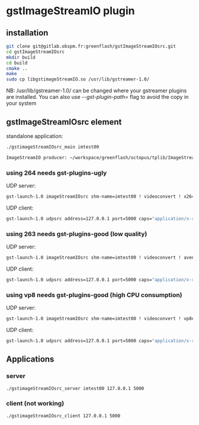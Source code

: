# gstImageStreamIO plugin

## installation

```bash
git clone git@gitlab.obspm.fr:greenflash/gstImageStreamIOsrc.git
cd gstImageStreamIOsrc
mkdir build
cd build
cmake ..
make
sudo cp libgstimageStreamIO.so /usr/lib/gstreamer-1.0/
```

NB: /usr/lib/gstreamer-1.0/ can be changed where your gstreamer plugins are installed.
You can also use *--gst-plugin-path=* flag to avoid the copy in your system

## gstImageStreamIOsrc element

standalone application: 

```bash
./gstimageStreamIOsrc_main imtest00
```

```bash
ImageStreamIO producer: ~/workspace/greenflash/octopus/tplib/ImageStreamIO/a.out
```

### using 264 needs gst-plugins-ugly

UDP server:  

```bash
gst-launch-1.0 imageStreamIOsrc shm-name=imtest00 ! videoconvert ! x264enc tune=zerolatency bitrate=500 speed-preset=superfast ! rtph264pay ! udpsink host=127.0.0.1 port=5000  sync=false 
```

UDP client:

```bash
gst-launch-1.0 udpsrc address=127.0.0.1 port=5000 caps="application/x-rtp" ! rtph264depay ! decodebin ! videoconvert ! autovideosink 
```

### using 263 needs gst-plugins-good (low quality)

UDP server: 

```bash
gst-launch-1.0 imageStreamIOsrc shm-name=imtest00 ! videoconvert ! avenc_h263p ! rtph263ppay ! udpsink host=127.0.0.1 port=5000 
```

UDP client: 

```bash
gst-launch-1.0 udpsrc address=127.0.0.1 port=5000 caps="application/x-rtp" ! rtph264depay ! decodebin ! videoconvert ! autovideosink 
```

### using vp8 needs gst-plugins-good (high CPU consumption)

UDP server: 

```bash
gst-launch-1.0 imageStreamIOsrc shm-name=imtest00 ! videoconvert ! vp8enc ! rtpvp8pay ! udpsink host=127.0.0.1 port=5000
```

UDP client: 

```bash
gst-launch-1.0 udpsrc address=127.0.0.1 port=5000 caps="application/x-rtp" ! rtpvp8depay ! decodebin ! videoconvert ! autovideosink
```

## Applications

### server

```bash
./gstimageStreamIOsrc_server imtest00 127.0.0.1 5000
```

### client (not working)

```bash
./gstimageStreamIOsrc_client 127.0.0.1 5000
```
